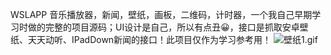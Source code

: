WSLAPP
音乐播放器，新闻，壁纸，画板，二维码，计时器，一个我自己早期学习时做的完整的项目源码；UI设计是自己，所以有点丑😀，接口是抓取安卓壁纸、天天动听、IPadDown新闻的接口！此项目仅作为学习参考用！
![壁纸1.gif](http://upload-images.jianshu.io/upload_images/1708447-cae9eabc6c299b54.gif?imageMogr2/auto-orient/strip)
